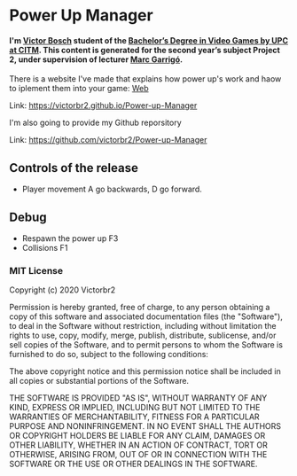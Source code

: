 # Power Up Manager

#### I'm [Victor Bosch](https://www.linkedin.com/in/victor-b-a596a2138/) student of the [Bachelor’s Degree in Video Games by UPC at CITM](https://www.citm.upc.edu/cat/estudis/graus-videojocs/). This content is generated for the second year’s subject Project 2, under supervision of lecturer [Marc Garrigó](https://www.linkedin.com/in/mgarrigo).

There is a website I've made that explains how power up's work and haow to iplement them into your game: [Web](https://victorbr2.github.io/Power-up-Manager)

Link: https://victorbr2.github.io/Power-up-Manager

I'm also going to provide my Github reporsitory

Link: https://github.com/victorbr2/Power-up-Manager

## Controls of the release

- Player movement A go backwards, D go forward.

## Debug

- Respawn the power up F3
- Collisions F1

### MIT License
Copyright (c) 2020 Victorbr2

Permission is hereby granted, free of charge, to any person obtaining a copy of this software and associated documentation files (the "Software"), to deal in the Software without restriction, including without limitation the rights to use, copy, modify, merge, publish, distribute, sublicense, and/or sell copies of the Software, and to permit persons to whom the Software is furnished to do so, subject to the following conditions:

The above copyright notice and this permission notice shall be included in all copies or substantial portions of the Software.

THE SOFTWARE IS PROVIDED "AS IS", WITHOUT WARRANTY OF ANY KIND, EXPRESS OR IMPLIED, INCLUDING BUT NOT LIMITED TO THE WARRANTIES OF MERCHANTABILITY, FITNESS FOR A PARTICULAR PURPOSE AND NONINFRINGEMENT. IN NO EVENT SHALL THE AUTHORS OR COPYRIGHT HOLDERS BE LIABLE FOR ANY CLAIM, DAMAGES OR OTHER LIABILITY, WHETHER IN AN ACTION OF CONTRACT, TORT OR OTHERWISE, ARISING FROM, OUT OF OR IN CONNECTION WITH THE SOFTWARE OR THE USE OR OTHER DEALINGS IN THE SOFTWARE.

